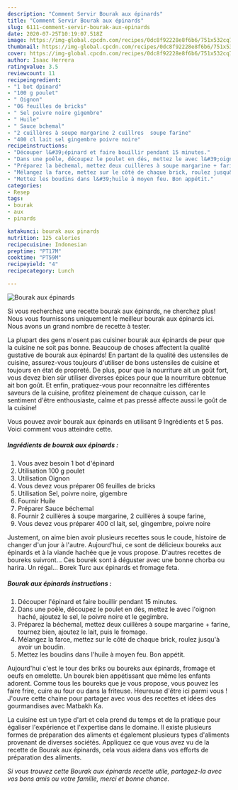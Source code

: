 ```yaml
---
description: "Comment Servir Bourak aux épinards"
title: "Comment Servir Bourak aux épinards"
slug: 6111-comment-servir-bourak-aux-epinards
date: 2020-07-25T10:19:07.518Z
image: https://img-global.cpcdn.com/recipes/0dc8f92228e8f6b6/751x532cq70/bourak-aux-epinards-photo-principale-de-la-recette.jpg
thumbnail: https://img-global.cpcdn.com/recipes/0dc8f92228e8f6b6/751x532cq70/bourak-aux-epinards-photo-principale-de-la-recette.jpg
cover: https://img-global.cpcdn.com/recipes/0dc8f92228e8f6b6/751x532cq70/bourak-aux-epinards-photo-principale-de-la-recette.jpg
author: Isaac Herrera
ratingvalue: 3.5
reviewcount: 11
recipeingredient:
- "1 bot dpinard"
- "100 g poulet"
- " Oignon"
- "06 feuilles de bricks"
- " Sel poivre noire gigembre"
- " Huile"
- " Sauce bchemal"
- "2 cuillères à soupe margarine 2 cuillres  soupe farine"
- "400 cl lait sel gingembre poivre noire"
recipeinstructions:
- "Découper l&#39;épinard et faire bouillir pendant 15 minutes."
- "Dans une poêle, découpez le poulet en dés, mettez le avec l&#39;oignon haché, ajoutez le sel, le poivre noire et le gegimbre."
- "Préparez la béchemal, mettez deux cuillères à soupe margarine + farine, tournez bien, ajoutez le lait, puis le fromage."
- "Mélangez la farce, mettez sur le côté de chaque brick, roulez jusqu&#39;à avoir un boudin."
- "Mettez les boudins dans l&#39;huile à moyen feu. Bon appétit."
categories:
- Resep
tags:
- bourak
- aux
- pinards

katakunci: bourak aux pinards 
nutrition: 125 calories
recipecuisine: Indonesian
preptime: "PT17M"
cooktime: "PT59M"
recipeyield: "4"
recipecategory: Lunch

---
```



![Bourak aux épinards](https://img-global.cpcdn.com/recipes/0dc8f92228e8f6b6/751x532cq70/bourak-aux-epinards-photo-principale-de-la-recette.jpg)

Si vous recherchez une recette bourak aux épinards, ne cherchez plus! Nous vous fournissons uniquement le meilleur bourak aux épinards ici. Nous avons un grand nombre de recette à tester.

La plupart des gens n'osent pas cuisiner bourak aux épinards de peur que la cuisine ne soit pas bonne. Beaucoup de choses affectent la qualité gustative de bourak aux épinards! En partant de la qualité des ustensiles de cuisine, assurez-vous toujours d'utiliser de bons ustensiles de cuisine et toujours en état de propreté. De plus, pour que la nourriture ait un goût fort, vous devez bien sûr utiliser diverses épices pour que la nourriture obtenue ait bon goût. Et enfin, pratiquez-vous pour reconnaître les différentes saveurs de la cuisine, profitez pleinement de chaque cuisson, car le sentiment d'être enthousiaste, calme et pas pressé affecte aussi le goût de la cuisine!

<!--inarticleads1-->

Vous pouvez avoir bourak aux épinards en utilisant 9 Ingrédients et 5 pas. Voici comment vous atteindre cette.

##### Ingrédients de bourak aux épinards :

1. Vous avez besoin 1 bot d&#39;épinard
1. Utilisation 100 g poulet
1. Utilisation  Oignon
1. Vous devez vous préparer 06 feuilles de bricks
1. Utilisation  Sel, poivre noire, gigembre
1. Fournir  Huile
1. Préparer  Sauce béchemal
1. Fournir 2 cuillères à soupe margarine, 2 cuillères à soupe farine,
1. Vous devez vous préparer 400 cl lait, sel, gingembre, poivre noire


Justement, on aime bien avoir plusieurs recettes sous le coude, histoire de changer d&#39;un jour à l&#39;autre. Aujourd&#39;hui, ce sont de délicieux boureks aux épinards et à la viande hachée que je vous propose. D&#39;autres recettes de boureks suivront… Ces bourek sont à déguster avec une bonne chorba ou harira. Un régal… Borek Turc aux épinards et fromage feta. 

<!--inarticleads2-->

##### Bourak aux épinards instructions :

1. Découper l&#39;épinard et faire bouillir pendant 15 minutes.
1. Dans une poêle, découpez le poulet en dés, mettez le avec l&#39;oignon haché, ajoutez le sel, le poivre noire et le gegimbre.
1. Préparez la béchemal, mettez deux cuillères à soupe margarine + farine, tournez bien, ajoutez le lait, puis le fromage.
1. Mélangez la farce, mettez sur le côté de chaque brick, roulez jusqu&#39;à avoir un boudin.
1. Mettez les boudins dans l&#39;huile à moyen feu. Bon appétit.


Aujourd&#39;hui c&#39;est le tour des briks ou boureks aux épinards, fromage et oeufs en omelette. Un bourek bien appétissant que même les enfants adorent. Comme tous les boureks que je vous propose, vous pouvez les faire frire, cuire au four ou dans la friteuse. Heureuse d&#39;être ici parmi vous ! J&#39;ouvre cette chaine pour partager avec vous des recettes et idées des gourmandises avec Matbakh Ka. 

<!--inarticleads1-->

<p>
La cuisine est un type d'art et cela prend du temps et de la pratique pour égaliser l'expérience et l'expertise dans le domaine. Il existe plusieurs formes de préparation des aliments et également plusieurs types d'aliments provenant de diverses sociétés. Appliquez ce que vous avez vu de la recette de Bourak aux épinards, cela vous aidera dans vos efforts de préparation des aliments.
</p>

<p>
<i>Si vous trouvez cette Bourak aux épinards recette utile, partagez-la avec vos bons amis ou votre famille, merci et bonne chance.</i>
</p>
